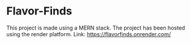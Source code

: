 # Flavor-Finds
This project is made using a MERN stack.
The project has been hosted using the render platform.
Link: https://flavorfinds.onrender.com/
